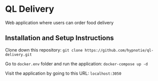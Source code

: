 # QL Delivery

Web application where users can order food delivery

## Installation and Setup Instructions

Clone down this repository:
```git clone https://github.com/hypnotie/ql-delivery.git```

Go to `docker.env` folder and run the application:
```docker-compose up -d```

Visit the application by going to this URL:
`localhost:3050`